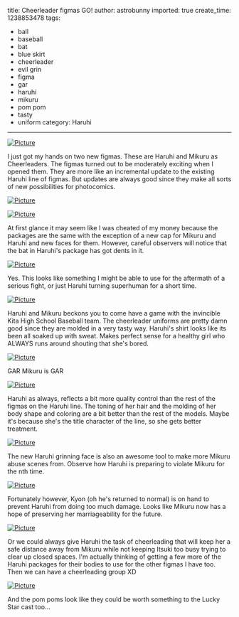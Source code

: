 title: Cheerleader figmas GO!
author: astrobunny
imported: true
create_time: 1238853478
tags:
- ball
- baseball
- bat
- blue skirt
- cheerleader
- evil grin
- figma
- gar
- haruhi
- mikuru
- pom pom
- tasty
- uniform
category: Haruhi
---
 [![](wp-uploads/2009/04/wpid-100-5286-500x375.jpg "Picture")](/images/wp-uploads/2009/04/wpid-100-5286.jpg)  
  
I just got my hands on two new figmas. These are Haruhi and Mikuru as Cheerleaders. The figmas turned out to be moderately exciting when I opened them. They are more like an incremental update to the existing Haruhi line of figmas. But updates are always good since they make all sorts of new possibilities for photocomics.  
<!--more-->  
 [![](wp-uploads/2009/04/wpid-100-5303-500x375.jpg "Picture")](/images/wp-uploads/2009/04/wpid-100-5303.jpg)  
  
 [![](wp-uploads/2009/04/wpid-100-5295-500x375.jpg "Picture")](/images/wp-uploads/2009/04/wpid-100-5295.jpg)  
  
At first glance it may seem like I was cheated of my money because the packages are the same with the exception of a new cap for Mikuru and Haruhi and new faces for them. However, careful observers will notice that the bat in Haruhi's package has got dents in it.  
  
 [![](wp-uploads/2009/04/wpid-100-5305-500x375.jpg "Picture")](/images/wp-uploads/2009/04/wpid-100-5305.jpg)  
  
Yes. This looks like something I might be able to use for the aftermath of a serious fight, or just Haruhi turning superhuman for a short time.  
  
 [![](wp-uploads/2009/04/wpid-100-5307-500x375.jpg "Picture")](/images/wp-uploads/2009/04/wpid-100-5307.jpg)  
  
Haruhi and Mikuru beckons you to come have a game with the invincible Kita High School Baseball team. The cheerleader uniforms are pretty damn good since they are molded in a very tasty way. Haruhi's shirt looks like its been all soaked up with sweat. Makes perfect sense for a healthy girl who ALWAYS runs around shouting that she's bored.  
  
 [![](wp-uploads/2009/04/wpid-100-5308-500x375.jpg "Picture")](/images/wp-uploads/2009/04/wpid-100-5308.jpg)  
  
GAR Mikuru is GAR  
  
 [![](wp-uploads/2009/04/wpid-100-5311-500x375.jpg "Picture")](/images/wp-uploads/2009/04/wpid-100-5311.jpg)  
  
Haruhi as always, reflects a bit more quality control than the rest of the figmas on the Haruhi line. The toning of her hair and the molding of her body shape and coloring are a bit better than the rest of the models. Maybe it's because she's the title character of the line, so she gets better treatment.  
  
 [![](wp-uploads/2009/04/wpid-100-5314-500x375.jpg "Picture")](/images/wp-uploads/2009/04/wpid-100-5314.jpg)  
  
The new Haruhi grinning face is also an awesome tool to make more Mikuru abuse scenes from. Observe how Haruhi is preparing to violate Mikuru for the nth time.  
  
 [![](wp-uploads/2009/04/wpid-100-5317-500x375.jpg "Picture")](/images/wp-uploads/2009/04/wpid-100-5317.jpg)  
  
Fortunately however, Kyon (oh he's returned to normal) is on hand to prevent Haruhi from doing too much damage. Looks like Mikuru now has a hope of preserving her marriageability for the future.  
  
 [![](wp-uploads/2009/04/wpid-100-5322-500x375.jpg "Picture")](/images/wp-uploads/2009/04/wpid-100-5322.jpg)  
  
Or we could always give Haruhi the task of cheerleading that will keep her a safe distance away from Mikuru while not keeping Itsuki too busy trying to clear up closed spaces. I'm actually thinking of getting a few more of the Haruhi packages for their bodies to use for the other figmas I have too. Then we can have a cheerleading group XD  
  
 [![](wp-uploads/2009/04/wpid-100-5323-500x375.jpg "Picture")](/images/wp-uploads/2009/04/wpid-100-5323.jpg)  
  
And the pom poms look like they could be worth something to the Lucky Star cast too...